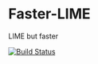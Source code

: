 # Faster-LIME
LIME but faster

[![Build Status](https://travis-ci.com/seansaito/Faster-LIME.svg?token=wh5aYpEiVyMyx9ysvFdy&branch=master)](https://travis-ci.com/seansaito/Faster-LIME.svg?token=wh5aYpEiVyMyx9ysvFdy&branch=master)
